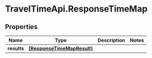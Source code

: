 # TravelTimeApi.ResponseTimeMap

## Properties

Name | Type | Description | Notes
------------ | ------------- | ------------- | -------------
**results** | [**[ResponseTimeMapResult]**](ResponseTimeMapResult.md) |  | 


